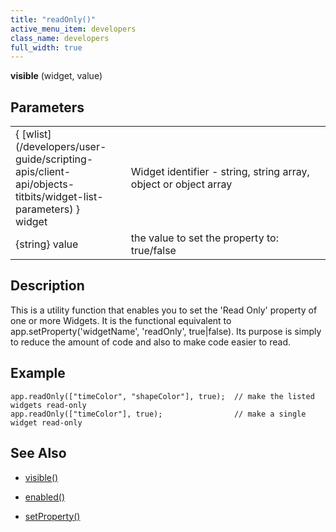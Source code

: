 ```yaml
---
title: "readOnly()"
active_menu_item: developers
class_name: developers
full_width: true
---
```



**visible** (widget, value)

## Parameters

<table>
<tr>
<td width="166">
{ [wlist](/developers/user-guide/scripting-apis/client-api/objects-titbits/widget-list-parameters) } widget

</td>
<td width="1">
</td>
<td width="740">
Widget identifier - string, string array, object or object array

</td>
</tr>
<tr>
<td width="166">
{string} value

</td>
<td width="1">
</td>
<td width="740">
the value to set the property to: true/false

</td>
</tr>
</table>

## Description

This is a utility function that enables you to set the 'Read Only' property of one or more Widgets. It is the functional equivalent to app.setProperty('widgetName', 'readOnly', true|false). Its purpose is simply to reduce the amount of code and also to make code easier to read.

## Example

    app.readOnly(["timeColor", "shapeColor"], true);  // make the listed widgets read-only
    app.readOnly(["timeColor"], true);                // make a single widget read-only
        
   

## See Also

 - [visible()](/developers/user-guide/scripting-apis/client-api/widget-data-state-manipulation/visible)

 - [enabled()](/developers/user-guide/scripting-apis/client-api/widget-data-state-manipulation/enabled)

 - [setProperty()](/developers/user-guide/scripting-apis/client-api/widget-functions/setproperty)

